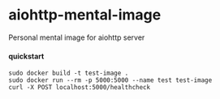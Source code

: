 # aiohttp-mental-image
Personal mental image for aiohttp server


#### quickstart
```
sudo docker build -t test-image .
sudo docker run --rm -p 5000:5000 --name test test-image
curl -X POST localhost:5000/healthcheck
```
